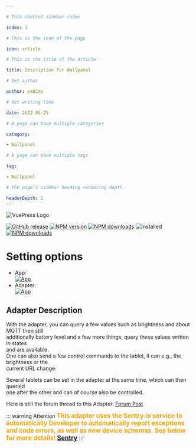 ```yaml
---

# This control sidebar index

index: 1

# This is the icon of the page

icon: article

# This is the title of the article

title: Description for Wallpanel

# Set author

author: xXBJXx

# Set writing time

date: 2022-05-25

# A page can have multiple categories

category:

- Wallpanel

# A page can have multiple tags

tag:

- Wallpanel

# The page’s sidebar heading rendering depth.

headerDepth: 1
---
```


<img :src="$withBase('/media/wallpanel/wallpanel.png#center')" alt="VuePress Logo">

[![GitHub release](https://img.shields.io/github/v/release/xXBJXx/ioBroker.wallpanel?include_prereleases&label=GitHub%20release&logo=github)](https://github.com/xXBJXx/ioBroker.wallpanel)
[![NPM version](https://img.shields.io/npm/v/iobroker.wallpanel.svg?logo=npm)](https://www.npmjs.com/package/iobroker.wallpanel)
[![NPM downloads](https://img.shields.io/npm/dm/iobroker.wallpanel.svg?logo=npm)](https://www.npmjs.com/package/iobroker.wallpanel)
![Installed](https://iobroker.live/badges/wallpanel-installed.svg)
[![NPM downloads](https://nodei.co/npm/iobroker.wallpanel.png)](https://www.npmjs.com/package/iobroker.wallpanel)

# Setting options

* App:<br>
  [![App](../.vuepress/public/media/wallpanel/GooglePlayStore.png#navIcon)](app/app-description.md)
  <br/>
* Adapter:<br>
  [![App](../.vuepress/public/media/wallpanel/adapter.png#navIcon)](admin-gui.md)
  <br/>

## Adapter Description

With the adapter, you can query a few values such as brightness and about MQTT then still <br> additionally battery level
and a few more things, query these values written in states <br> and are available.<br>
One can also send a few control commands to the tablet, it can e.g., the brightness or the <br> current URL change.

Several tablets can be set in the adapter at the same time, which can then queried <br> one after the other and can of course also be controlled.

Here is still the forum thread to this Adapter: [Forum Post](https://forum.iobroker.net/topic/36438/test-adapter-wallpanel)

::: warning Attention
<span style="color:orange; font-size:1.2em; font-weight: bold" >This adapter uses the Sentry.io service to automatically
Developer to automatically report exceptions and code errors, as well as new device schemas.
See below for more details! [Sentry](/wallpanel/sentry)
</span>
:::


